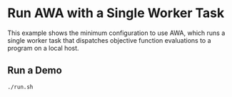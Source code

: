 # Run AWA with a Single Worker Task
This example shows the minimum configuration to use AWA, which runs a single worker task that dispatches objective function evaluations to a program on a local host.

## Run a Demo
```
./run.sh
```
